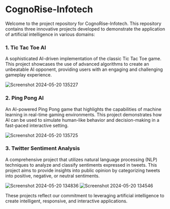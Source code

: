 # CognoRise-Infotech

Welcome to the project repository for CognoRise-Infotech. This repository contains three innovative projects developed to demonstrate the application of artificial intelligence in various domains:

### 1. Tic Tac Toe AI
A sophisticated AI-driven implementation of the classic Tic Tac Toe game. This project showcases the use of advanced algorithms to create an unbeatable AI opponent, providing users with an engaging and challenging gameplay experience.

![Screenshot 2024-05-20 135227](https://github.com/Allan122/allan-s_portfolio/assets/45638226/47c86ef0-f0f9-47e8-bcfe-fbcf026690ca)

### 2. Ping Pong AI
An AI-powered Ping Pong game that highlights the capabilities of machine learning in real-time gaming environments. This project demonstrates how AI can be used to simulate human-like behavior and decision-making in a fast-paced interactive setting.

![Screenshot 2024-05-20 135725](https://github.com/Allan122/allan-s_portfolio/assets/45638226/a5c7d4f9-4579-423a-b1ad-2acb5f1b87df)

### 3. Twitter Sentiment Analysis
A comprehensive project that utilizes natural language processing (NLP) techniques to analyze and classify sentiments expressed in tweets. This project aims to provide insights into public opinion by categorizing tweets into positive, negative, or neutral sentiments.

![Screenshot 2024-05-20 134836](https://github.com/Allan122/allan-s_portfolio/assets/45638226/513e4814-b25b-4c44-a301-902faf11136b)
![Screenshot 2024-05-20 134546](https://github.com/Allan122/allan-s_portfolio/assets/45638226/fe108557-aedf-4056-a07e-b93ccebdf7af)

These projects reflect our commitment to leveraging artificial intelligence to create intelligent, responsive, and interactive applications. 
